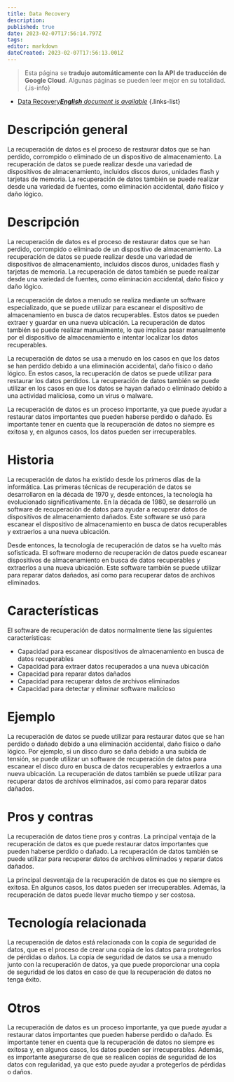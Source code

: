 ```yaml
---
title: Data Recovery
description: 
published: true
date: 2023-02-07T17:56:14.797Z
tags: 
editor: markdown
dateCreated: 2023-02-07T17:56:13.001Z
---
```


> Esta página se **tradujo automáticamente con la API de traducción de Google Cloud**.
Algunas páginas se pueden leer mejor en su totalidad.{.is-info}



- [Data Recovery***English** document is available*](/en/Knowledge-base/Dictionary/data-recovery)
{.links-list}


# Descripción general
La recuperación de datos es el proceso de restaurar datos que se han perdido, corrompido o eliminado de un dispositivo de almacenamiento. La recuperación de datos se puede realizar desde una variedad de dispositivos de almacenamiento, incluidos discos duros, unidades flash y tarjetas de memoria. La recuperación de datos también se puede realizar desde una variedad de fuentes, como eliminación accidental, daño físico y daño lógico.

# Descripción
La recuperación de datos es el proceso de restaurar datos que se han perdido, corrompido o eliminado de un dispositivo de almacenamiento. La recuperación de datos se puede realizar desde una variedad de dispositivos de almacenamiento, incluidos discos duros, unidades flash y tarjetas de memoria. La recuperación de datos también se puede realizar desde una variedad de fuentes, como eliminación accidental, daño físico y daño lógico.

La recuperación de datos a menudo se realiza mediante un software especializado, que se puede utilizar para escanear el dispositivo de almacenamiento en busca de datos recuperables. Estos datos se pueden extraer y guardar en una nueva ubicación. La recuperación de datos también se puede realizar manualmente, lo que implica pasar manualmente por el dispositivo de almacenamiento e intentar localizar los datos recuperables.

La recuperación de datos se usa a menudo en los casos en que los datos se han perdido debido a una eliminación accidental, daño físico o daño lógico. En estos casos, la recuperación de datos se puede utilizar para restaurar los datos perdidos. La recuperación de datos también se puede utilizar en los casos en que los datos se hayan dañado o eliminado debido a una actividad maliciosa, como un virus o malware.

La recuperación de datos es un proceso importante, ya que puede ayudar a restaurar datos importantes que pueden haberse perdido o dañado. Es importante tener en cuenta que la recuperación de datos no siempre es exitosa y, en algunos casos, los datos pueden ser irrecuperables.

# Historia
La recuperación de datos ha existido desde los primeros días de la informática. Las primeras técnicas de recuperación de datos se desarrollaron en la década de 1970 y, desde entonces, la tecnología ha evolucionado significativamente. En la década de 1980, se desarrolló un software de recuperación de datos para ayudar a recuperar datos de dispositivos de almacenamiento dañados. Este software se usó para escanear el dispositivo de almacenamiento en busca de datos recuperables y extraerlos a una nueva ubicación.

Desde entonces, la tecnología de recuperación de datos se ha vuelto más sofisticada. El software moderno de recuperación de datos puede escanear dispositivos de almacenamiento en busca de datos recuperables y extraerlos a una nueva ubicación. Este software también se puede utilizar para reparar datos dañados, así como para recuperar datos de archivos eliminados.

# Características
El software de recuperación de datos normalmente tiene las siguientes características:

- Capacidad para escanear dispositivos de almacenamiento en busca de datos recuperables
- Capacidad para extraer datos recuperados a una nueva ubicación
- Capacidad para reparar datos dañados
- Capacidad para recuperar datos de archivos eliminados
- Capacidad para detectar y eliminar software malicioso

# Ejemplo
La recuperación de datos se puede utilizar para restaurar datos que se han perdido o dañado debido a una eliminación accidental, daño físico o daño lógico. Por ejemplo, si un disco duro se daña debido a una subida de tensión, se puede utilizar un software de recuperación de datos para escanear el disco duro en busca de datos recuperables y extraerlos a una nueva ubicación. La recuperación de datos también se puede utilizar para recuperar datos de archivos eliminados, así como para reparar datos dañados.

# Pros y contras
La recuperación de datos tiene pros y contras. La principal ventaja de la recuperación de datos es que puede restaurar datos importantes que pueden haberse perdido o dañado. La recuperación de datos también se puede utilizar para recuperar datos de archivos eliminados y reparar datos dañados.

La principal desventaja de la recuperación de datos es que no siempre es exitosa. En algunos casos, los datos pueden ser irrecuperables. Además, la recuperación de datos puede llevar mucho tiempo y ser costosa.

# Tecnología relacionada
La recuperación de datos está relacionada con la copia de seguridad de datos, que es el proceso de crear una copia de los datos para protegerlos de pérdidas o daños. La copia de seguridad de datos se usa a menudo junto con la recuperación de datos, ya que puede proporcionar una copia de seguridad de los datos en caso de que la recuperación de datos no tenga éxito.

# Otros
La recuperación de datos es un proceso importante, ya que puede ayudar a restaurar datos importantes que pueden haberse perdido o dañado. Es importante tener en cuenta que la recuperación de datos no siempre es exitosa y, en algunos casos, los datos pueden ser irrecuperables. Además, es importante asegurarse de que se realicen copias de seguridad de los datos con regularidad, ya que esto puede ayudar a protegerlos de pérdidas o daños.